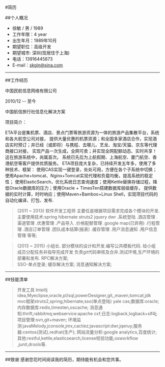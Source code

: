 #简历

##个人概况

* 徐敏 / 男 / 1989
* 工作年限：4 year
* 出生年月：1989年10月
* 期望职位：高级开发
* 期望城市: 深圳(现居住于上海)
* 电话：13916445873
* E-mail：skgin@sina.com

------

##工作经历 


中国民航信息网络有限公司    


2010/12 -- 至今 

中国航信旅行社信息化解决方案 

项目简介：

ETA平台是集机票、酒店、景点门票等旅游资源为一体的旅游产品集散平台，系统和各大航空公司对接，
提供大量优惠的机票资源；和全国多家酒店合作，实现酒店实时预订；并已经（或即将）与携程、去哪儿、艺龙、淘宝/天猫、京东等代理商接口对接，
实现产品一次生成，全网可卖；并实现全网配额动态、实时共享！这在旅游系统中，尚属首次。
系统已先后为上航假期、上海航空、厦门航空、香港航空等客户提供优质服务。
ETA项目庞大复杂，已持续开发五年多，使用了多种技术、框架：
使用CAS实现一键登录，处处可用，方便在各个子系统中切换；
使用Apache+tomcat、Nginx+Tomcat实现代理和负载均衡，提高系统的稳定性；
使用ElasticSearch，优化系统日志查询速度；使用Kettle替换存储过程，降低Oracle数据库的压力；使用Oracle + TimesTen搭建数据库层级缓存，
提供数据的实时计算，时时响应；使用Maven+Bamboo+Linux Shell，实现项目代码的自动化编译、打包、发布.

>(2011 ~ 2013) 软件开发工程师 
>主要任是根据项目需求完成各个模块的开发.
>主要使用技术:spring hibernate struts2 jquery dwr
>.系统登陆
>.酒店管理
>.渠道管理
>.优惠管理
>.产品导入
>.价格配额管理
>.google map(已弃用)
>.行程管理
>.酒店订单管理
>.团队成本结算(报表)
>.缓存管理
>.用户消息通知
>.用户信息管理 等等;


>(2013 ~ 2015) 小组长.
>部分模块的设计和开发.编写公共模板代码.
>给小组成员分配任务并指导完成开发
>负责git代码审核及合并.测试环境,生产环境的部署和发布.
>RPC解决方案;</br>
>SSO-单点登录;
>缓存解决方案;
>消息通知解决方案;

------

##技能清单
>开发工具 Inteillj idea,Myeclipse,oracle,pl/sql,powerDesigner,git,,maven,tomcat,jdk
>mvc框架struts2,spring,hibernate;sso(单点登陆) yale cas;数据库:oracle;内存数据库:redis,timesten,oscache;
>消息通知:thrift,rabbitmq;webservice:apache cxf;日志:logback,logback+slf4j;项目管理:svn,git+maven;
>环境监测:javaMelody,jconsole,jmx,cactiez;javascript:dwr,jqeruy;服务器:centos(测试),redhat(生产);
>网站流量分析:google analytics,百度统计;其他:restful,kettle,elasticsearch,license校验功能,osworkflow ,junit,drools等.

------

##致谢
感谢您花时间阅读我的简历，期待能有机会和您共事。
